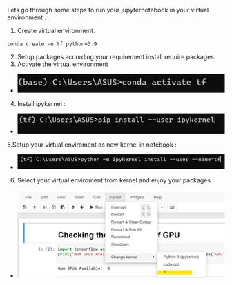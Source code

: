 Lets go through some steps to run your jupyternotebook in your virtual environment .
1. Create virtual environment.
```
conda create -n tf python=3.9
```
2. Setup packages according your requirement install require packages.  
4. Activate the virtual environment
* ![](https://github.com/Utshav-paudel/Frequent_settings/blob/69b3411f0ecbc7e1e8a8b8210da09e769ccec6a9/step_for_venv_in_notebook/step1_activate%20venv.png)
     
4. Install ipykernel :
* ![](https://github.com/Utshav-paudel/Frequent_settings/blob/69b3411f0ecbc7e1e8a8b8210da09e769ccec6a9/step_for_venv_in_notebook/step2_install_ipykernel.png)
   
5.Setup your virtual enviroment as new kernel in notebook :
* ![](https://github.com/Utshav-paudel/Frequent_settings/blob/bd3e2f64bfcea4e4b7cf8e8cfd9af79854aab611/step_for_venv_in_notebook/step3_create_new_kernel_as_venv.png) 
6. Select your virtual enviroment from kernel and enjoy your packages
* ![](https://github.com/Utshav-paudel/Frequent_settings/blob/69b3411f0ecbc7e1e8a8b8210da09e769ccec6a9/step_for_venv_in_notebook/step4_select_your_venv.png)
